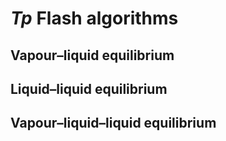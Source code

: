 # *Tp* Flash algorithms

## Vapour–liquid equilibrium

## Liquid–liquid equilibrium

## Vapour–liquid–liquid equilibrium
